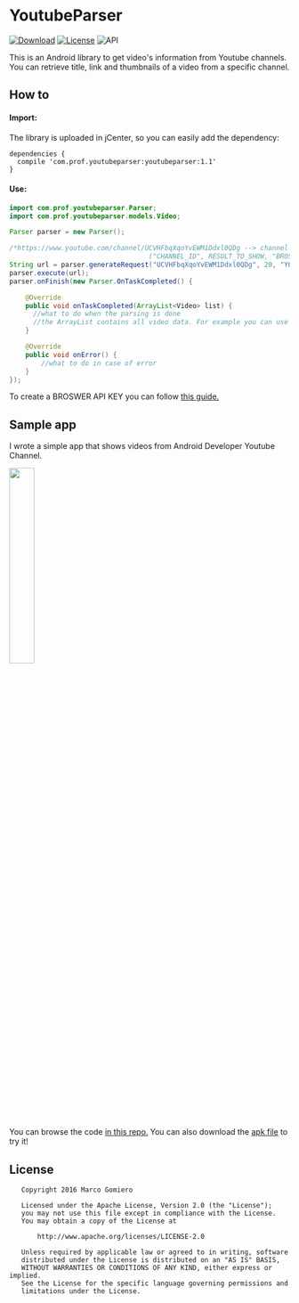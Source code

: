 # YoutubeParser
[![Download](https://api.bintray.com/packages/prof18/maven/YoutubeParser/images/download.svg)](https://bintray.com/prof18/maven/YoutubeParser/_latestVersion)
[![License](https://img.shields.io/badge/License-Apache%202.0-blue.svg)](https://opensource.org/licenses/Apache-2.0) 
![API](https://img.shields.io/badge/API-15%2B-brightgreen.svg?style=flat)

This is an Android library to get video's information from Youtube channels. You can retrieve title, link and thumbnails
of a video from a specific channel. 

## How to
#### Import:
The library is uploaded in jCenter, so you can easily add the dependency:
```Gradle
dependencies {
  compile 'com.prof.youtubeparser:youtubeparser:1.1'
}
```
#### Use:
```Java
import com.prof.youtubeparser.Parser;
import com.prof.youtubeparser.models.Video;

Parser parser = new Parser();

/*https://www.youtube.com/channel/UCVHFbqXqoYvEWM1Ddxl0QDg --> channel id = UCVHFbqXqoYvEWM1Ddxl0QDg
                                   ("CHANNEL_ID", RESULT_TO_SHOW, "BROSWER_API_KEY)*/
String url = parser.generateRequest("UCVHFbqXqoYvEWM1Ddxl0QDg", 20, "YOUR_BROSWER_API_KEY");
parser.execute(url);
parser.onFinish(new Parser.OnTaskCompleted() {

    @Override
    public void onTaskCompleted(ArrayList<Video> list) {
      //what to do when the parsing is done
      //the ArrayList contains all video data. For example you can use it for your adapter
    }

    @Override
    public void onError() {
        //what to do in case of error
    }
});
```
To create a BROSWER API KEY you can follow 
<a href="https://support.google.com/cloud/answer/6158862?hl=en#creating-browser-api-keys"> this guide.</a>
## Sample app
I wrote a simple app that shows videos from Android Developer Youtube Channel. 

<img src="https://raw.githubusercontent.com/prof18/YoutubeParser/master/Screen.png" width="30%" height="30%">

You can browse the code <a href="https://github.com/prof18/YoutubeParser/tree/master/app"> in this repo.</a> 
You can also download the <a href="https://github.com/prof18/YoutubeParser/blob/master/YoutubeParser.apk"> apk file</a> to try it!

## License
```
   Copyright 2016 Marco Gomiero

   Licensed under the Apache License, Version 2.0 (the "License");
   you may not use this file except in compliance with the License.
   You may obtain a copy of the License at

       http://www.apache.org/licenses/LICENSE-2.0

   Unless required by applicable law or agreed to in writing, software
   distributed under the License is distributed on an "AS IS" BASIS,
   WITHOUT WARRANTIES OR CONDITIONS OF ANY KIND, either express or implied.
   See the License for the specific language governing permissions and
   limitations under the License.
```
